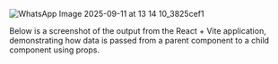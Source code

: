 ![WhatsApp Image 2025-09-11 at 13 14 10_3825cef1](https://github.com/user-attachments/assets/56ede6cf-d7f2-4c88-99f9-e667511ebfac)


Below is a screenshot of the output from the React + Vite application, demonstrating how data is passed from a parent component to a child component using props.
